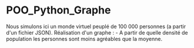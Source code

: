 # POO_Python_Graphe
Nous simulons ici un monde virtuel peuplé de 100 000 personnes (a partir d'un fichier JSON). Réalisation d'un graphe : - A partir de quelle densité de population les personnes sont moins agréables que la moyenne.
